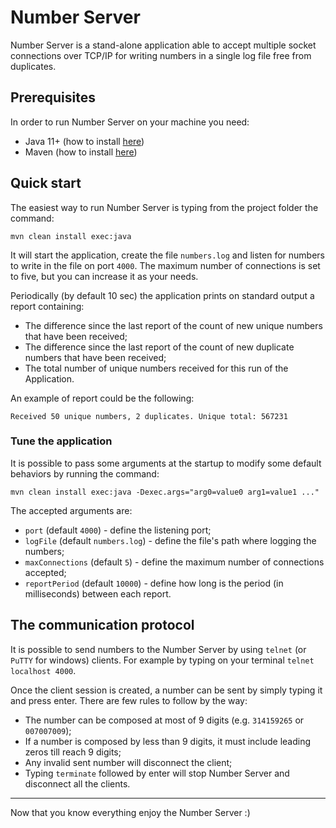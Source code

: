 # Number Server

Number Server is a stand-alone application able to accept multiple socket
connections over TCP/IP for writing numbers in a single log file free from duplicates.

## Prerequisites

In order to run Number Server on your machine you need:
* Java 11+ (how to install [here](https://www.oracle.com/java/technologies/javase-downloads.html))
* Maven (how to install [here](https://maven.apache.org/install.html))

## Quick start

The easiest way to run Number Server is typing from the project folder the command:
```
mvn clean install exec:java
```
It will start the application, create the file `numbers.log` and listen for 
numbers to write in the file on port `4000`. The maximum number of connections is set to five, 
but you can increase it as your needs.

Periodically (by default 10 sec) the application prints on standard output a report 
containing:
* The difference since the last report of the count of new unique numbers that have
  been received;
* The difference since the last report of the count of new duplicate numbers that 
  have been received;
* The total number of unique numbers received for this run of the Application.

An example of report could be the following:
```
Received 50 unique numbers, 2 duplicates. Unique total: 567231
```

### Tune the application

It is possible to pass some arguments at the startup to modify some default behaviors by running 
the command:
```
mvn clean install exec:java -Dexec.args="arg0=value0 arg1=value1 ..."
```
The accepted arguments are:
* `port` (default `4000`) - define the listening port;
* `logFile` (default `numbers.log`) - define the file's path where logging the numbers;
* `maxConnections` (default `5`) - define the maximum number of connections accepted;
* `reportPeriod` (default `10000`) - define how long is the period (in milliseconds)
  between each report.
  
## The communication protocol
It is possible to send numbers to the Number Server by using `telnet` (or `PuTTY` for windows) clients.
For example by typing on your terminal `telnet localhost 4000`.

Once the client session is created, a number can be sent by simply typing it and press enter.
There are few rules to follow by the way:
* The number can be composed at most of 9 digits (e.g. `314159265` or `007007009`);
* If a number is composed by less than 9 digits, it must include leading zeros till reach 9 digits;
* Any invalid sent number will disconnect the client;
* Typing `terminate` followed by enter will stop Number Server and disconnect all the clients.

---
Now that you know everything enjoy the Number Server :)